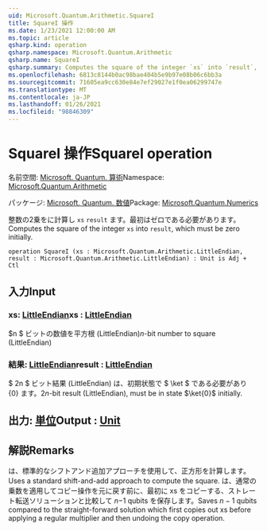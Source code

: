 ```yaml
---
uid: Microsoft.Quantum.Arithmetic.SquareI
title: SquareI 操作
ms.date: 1/23/2021 12:00:00 AM
ms.topic: article
qsharp.kind: operation
qsharp.namespace: Microsoft.Quantum.Arithmetic
qsharp.name: SquareI
qsharp.summary: Computes the square of the integer `xs` into `result`, which must be zero initially.
ms.openlocfilehash: 6813c8144b0ac98bae404b5e9b97e08b06c6bb3a
ms.sourcegitcommit: 71605ea9cc630e84e7ef29027e1f0ea06299747e
ms.translationtype: MT
ms.contentlocale: ja-JP
ms.lasthandoff: 01/26/2021
ms.locfileid: "98846309"
---
```

# <a name="squarei-operation"></a><span data-ttu-id="dfbd2-102">SquareI 操作</span><span class="sxs-lookup"><span data-stu-id="dfbd2-102">SquareI operation</span></span>

<span data-ttu-id="dfbd2-103">名前空間: [Microsoft. Quantum. 算術](xref:Microsoft.Quantum.Arithmetic)</span><span class="sxs-lookup"><span data-stu-id="dfbd2-103">Namespace: [Microsoft.Quantum.Arithmetic](xref:Microsoft.Quantum.Arithmetic)</span></span>

<span data-ttu-id="dfbd2-104">パッケージ: [Microsoft. Quantum. 数値](https://nuget.org/packages/Microsoft.Quantum.Numerics)</span><span class="sxs-lookup"><span data-stu-id="dfbd2-104">Package: [Microsoft.Quantum.Numerics](https://nuget.org/packages/Microsoft.Quantum.Numerics)</span></span>


<span data-ttu-id="dfbd2-105">整数の2乗をに計算し `xs` `result` ます。最初はゼロである必要があります。</span><span class="sxs-lookup"><span data-stu-id="dfbd2-105">Computes the square of the integer `xs` into `result`, which must be zero initially.</span></span>

```qsharp
operation SquareI (xs : Microsoft.Quantum.Arithmetic.LittleEndian, result : Microsoft.Quantum.Arithmetic.LittleEndian) : Unit is Adj + Ctl
```


## <a name="input"></a><span data-ttu-id="dfbd2-106">入力</span><span class="sxs-lookup"><span data-stu-id="dfbd2-106">Input</span></span>

### <a name="xs--littleendian"></a><span data-ttu-id="dfbd2-107">xs: [LittleEndian](xref:Microsoft.Quantum.Arithmetic.LittleEndian)</span><span class="sxs-lookup"><span data-stu-id="dfbd2-107">xs : [LittleEndian](xref:Microsoft.Quantum.Arithmetic.LittleEndian)</span></span>

<span data-ttu-id="dfbd2-108">$n $ ビットの数値を平方根 (LittleEndian)</span><span class="sxs-lookup"><span data-stu-id="dfbd2-108">$n$-bit number to square (LittleEndian)</span></span>


### <a name="result--littleendian"></a><span data-ttu-id="dfbd2-109">結果: [LittleEndian](xref:Microsoft.Quantum.Arithmetic.LittleEndian)</span><span class="sxs-lookup"><span data-stu-id="dfbd2-109">result : [LittleEndian](xref:Microsoft.Quantum.Arithmetic.LittleEndian)</span></span>

<span data-ttu-id="dfbd2-110">$ 2n $ ビット結果 (LittleEndian) は、初期状態で $ \ket $ である必要があり {0} ます。</span><span class="sxs-lookup"><span data-stu-id="dfbd2-110">$2n$-bit result (LittleEndian), must be in state $\ket{0}$ initially.</span></span>



## <a name="output--unit"></a><span data-ttu-id="dfbd2-111">出力: [単位](xref:microsoft.quantum.lang-ref.unit)</span><span class="sxs-lookup"><span data-stu-id="dfbd2-111">Output : [Unit](xref:microsoft.quantum.lang-ref.unit)</span></span>



## <a name="remarks"></a><span data-ttu-id="dfbd2-112">解説</span><span class="sxs-lookup"><span data-stu-id="dfbd2-112">Remarks</span></span>

<span data-ttu-id="dfbd2-113">は、標準的なシフトアンド追加アプローチを使用して、正方形を計算します。</span><span class="sxs-lookup"><span data-stu-id="dfbd2-113">Uses a standard shift-and-add approach to compute the square.</span></span> <span data-ttu-id="dfbd2-114">は、通常の乗数を適用してコピー操作を元に戻す前に、最初に xs をコピーする、ストレート転送ソリューションと比較して $n-$1 qubits を保存します。</span><span class="sxs-lookup"><span data-stu-id="dfbd2-114">Saves $n-1$ qubits compared to the straight-forward solution which first copies out xs before applying a regular multiplier and then undoing the copy operation.</span></span>